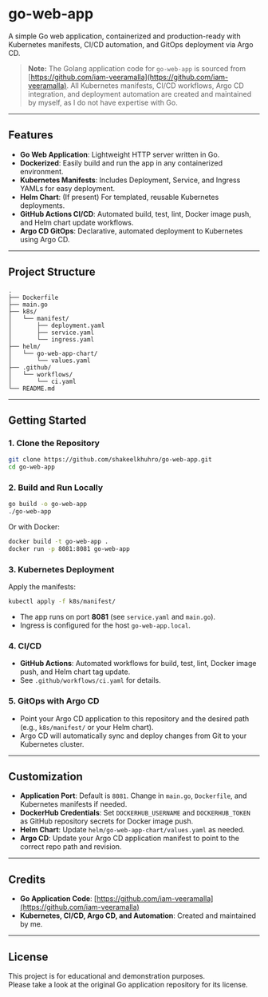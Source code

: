 # go-web-app

A simple Go web application, containerized and production-ready with Kubernetes manifests, CI/CD automation, and GitOps deployment via Argo CD.

> **Note:** The Golang application code for `go-web-app` is sourced from [https://github.com/iam-veeramalla](https://github.com/iam-veeramalla). All Kubernetes manifests, CI/CD workflows, Argo CD integration, and deployment automation are created and maintained by myself, as I do not have expertise with Go.

---

## Features

- **Go Web Application**: Lightweight HTTP server written in Go.
- **Dockerized**: Easily build and run the app in any containerized environment.
- **Kubernetes Manifests**: Includes Deployment, Service, and Ingress YAMLs for easy deployment.
- **Helm Chart**: (If present) For templated, reusable Kubernetes deployments.
- **GitHub Actions CI/CD**: Automated build, test, lint, Docker image push, and Helm chart update workflows.
- **Argo CD GitOps**: Declarative, automated deployment to Kubernetes using Argo CD.

---

## Project Structure

```
.
├── Dockerfile
├── main.go
├── k8s/
│   └── manifest/
│       ├── deployment.yaml
│       ├── service.yaml
│       └── ingress.yaml
├── helm/
│   └── go-web-app-chart/
│       └── values.yaml
├── .github/
│   └── workflows/
│       └── ci.yaml
└── README.md
```

---

## Getting Started

### 1. Clone the Repository

```sh
git clone https://github.com/shakeelkhuhro/go-web-app.git
cd go-web-app
```

### 2. Build and Run Locally

```sh
go build -o go-web-app
./go-web-app
```

Or with Docker:

```sh
docker build -t go-web-app .
docker run -p 8081:8081 go-web-app
```

### 3. Kubernetes Deployment

Apply the manifests:

```sh
kubectl apply -f k8s/manifest/
```

- The app runs on port **8081** (see `service.yaml` and `main.go`).
- Ingress is configured for the host `go-web-app.local`.

### 4. CI/CD

- **GitHub Actions**: Automated workflows for build, test, lint, Docker image push, and Helm chart tag update.
- See `.github/workflows/ci.yaml` for details.

### 5. GitOps with Argo CD

- Point your Argo CD application to this repository and the desired path (e.g., `k8s/manifest/` or your Helm chart).
- Argo CD will automatically sync and deploy changes from Git to your Kubernetes cluster.

---

## Customization

- **Application Port**: Default is `8081`. Change in `main.go`, `Dockerfile`, and Kubernetes manifests if needed.
- **DockerHub Credentials**: Set `DOCKERHUB_USERNAME` and `DOCKERHUB_TOKEN` as GitHub repository secrets for Docker image push.
- **Helm Chart**: Update `helm/go-web-app-chart/values.yaml` as needed.
- **Argo CD**: Update your Argo CD application manifest to point to the correct repo path and revision.

---

## Credits

- **Go Application Code**: [https://github.com/iam-veeramalla](https://github.com/iam-veeramalla)
- **Kubernetes, CI/CD, Argo CD, and Automation**: Created and maintained by me.

---

## License

This project is for educational and demonstration purposes.  
Please take a look at the original Go application repository for its license.
